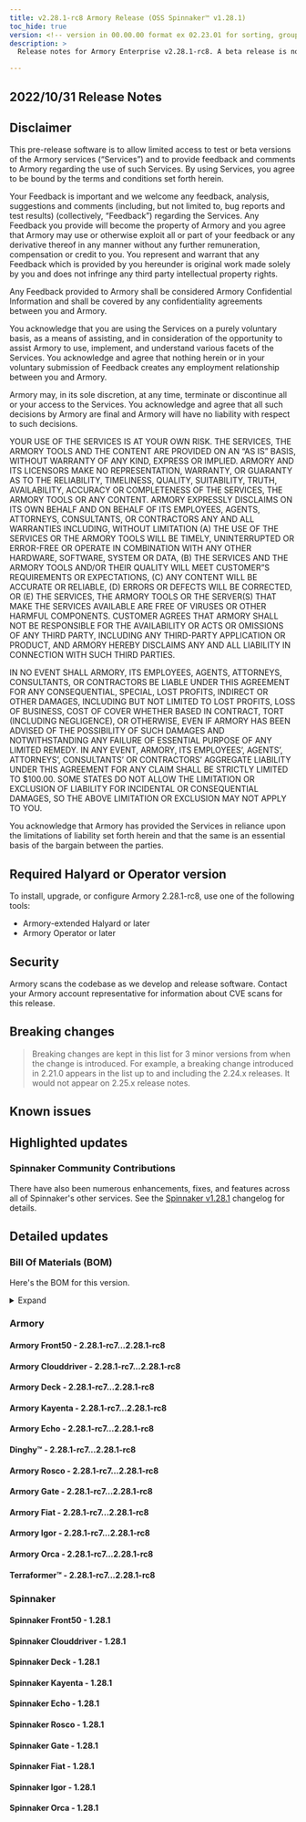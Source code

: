 ```yaml
---
title: v2.28.1-rc8 Armory Release (OSS Spinnaker™ v1.28.1)
toc_hide: true
version: <!-- version in 00.00.00 format ex 02.23.01 for sorting, grouping -->
description: >
  Release notes for Armory Enterprise v2.28.1-rc8. A beta release is not meant for installation in production environments.

---
```


## 2022/10/31 Release Notes

## Disclaimer

This pre-release software is to allow limited access to test or beta versions of the Armory services (“Services”) and to provide feedback and comments to Armory regarding the use of such Services. By using Services, you agree to be bound by the terms and conditions set forth herein.

Your Feedback is important and we welcome any feedback, analysis, suggestions and comments (including, but not limited to, bug reports and test results) (collectively, “Feedback”) regarding the Services. Any Feedback you provide will become the property of Armory and you agree that Armory may use or otherwise exploit all or part of your feedback or any derivative thereof in any manner without any further remuneration, compensation or credit to you. You represent and warrant that any Feedback which is provided by you hereunder is original work made solely by you and does not infringe any third party intellectual property rights.

Any Feedback provided to Armory shall be considered Armory Confidential Information and shall be covered by any confidentiality agreements between you and Armory.

You acknowledge that you are using the Services on a purely voluntary basis, as a means of assisting, and in consideration of the opportunity to assist Armory to use, implement, and understand various facets of the Services. You acknowledge and agree that nothing herein or in your voluntary submission of Feedback creates any employment relationship between you and Armory.

Armory may, in its sole discretion, at any time, terminate or discontinue all or your access to the Services. You acknowledge and agree that all such decisions by Armory are final and Armory will have no liability with respect to such decisions.

YOUR USE OF THE SERVICES IS AT YOUR OWN RISK. THE SERVICES, THE ARMORY TOOLS AND THE CONTENT ARE PROVIDED ON AN “AS IS” BASIS, WITHOUT WARRANTY OF ANY KIND, EXPRESS OR IMPLIED. ARMORY AND ITS LICENSORS MAKE NO REPRESENTATION, WARRANTY, OR GUARANTY AS TO THE RELIABILITY, TIMELINESS, QUALITY, SUITABILITY, TRUTH, AVAILABILITY, ACCURACY OR COMPLETENESS OF THE SERVICES, THE ARMORY TOOLS OR ANY CONTENT. ARMORY EXPRESSLY DISCLAIMS ON ITS OWN BEHALF AND ON BEHALF OF ITS EMPLOYEES, AGENTS, ATTORNEYS, CONSULTANTS, OR CONTRACTORS ANY AND ALL WARRANTIES INCLUDING, WITHOUT LIMITATION (A) THE USE OF THE SERVICES OR THE ARMORY TOOLS WILL BE TIMELY, UNINTERRUPTED OR ERROR-FREE OR OPERATE IN COMBINATION WITH ANY OTHER HARDWARE, SOFTWARE, SYSTEM OR DATA, (B) THE SERVICES AND THE ARMORY TOOLS AND/OR THEIR QUALITY WILL MEET CUSTOMER”S REQUIREMENTS OR EXPECTATIONS, (C) ANY CONTENT WILL BE ACCURATE OR RELIABLE, (D) ERRORS OR DEFECTS WILL BE CORRECTED, OR (E) THE SERVICES, THE ARMORY TOOLS OR THE SERVER(S) THAT MAKE THE SERVICES AVAILABLE ARE FREE OF VIRUSES OR OTHER HARMFUL COMPONENTS. CUSTOMER AGREES THAT ARMORY SHALL NOT BE RESPONSIBLE FOR THE AVAILABILITY OR ACTS OR OMISSIONS OF ANY THIRD PARTY, INCLUDING ANY THIRD-PARTY APPLICATION OR PRODUCT, AND ARMORY HEREBY DISCLAIMS ANY AND ALL LIABILITY IN CONNECTION WITH SUCH THIRD PARTIES.

IN NO EVENT SHALL ARMORY, ITS EMPLOYEES, AGENTS, ATTORNEYS, CONSULTANTS, OR CONTRACTORS BE LIABLE UNDER THIS AGREEMENT FOR ANY CONSEQUENTIAL, SPECIAL, LOST PROFITS, INDIRECT OR OTHER DAMAGES, INCLUDING BUT NOT LIMITED TO LOST PROFITS, LOSS OF BUSINESS, COST OF COVER WHETHER BASED IN CONTRACT, TORT (INCLUDING NEGLIGENCE), OR OTHERWISE, EVEN IF ARMORY HAS BEEN ADVISED OF THE POSSIBILITY OF SUCH DAMAGES AND NOTWITHSTANDING ANY FAILURE OF ESSENTIAL PURPOSE OF ANY LIMITED REMEDY. IN ANY EVENT, ARMORY, ITS EMPLOYEES’, AGENTS’, ATTORNEYS’, CONSULTANTS’ OR CONTRACTORS’ AGGREGATE LIABILITY UNDER THIS AGREEMENT FOR ANY CLAIM SHALL BE STRICTLY LIMITED TO $100.00. SOME STATES DO NOT ALLOW THE LIMITATION OR EXCLUSION OF LIABILITY FOR INCIDENTAL OR CONSEQUENTIAL DAMAGES, SO THE ABOVE LIMITATION OR EXCLUSION MAY NOT APPLY TO YOU.

You acknowledge that Armory has provided the Services in reliance upon the limitations of liability set forth herein and that the same is an essential basis of the bargain between the parties.


## Required Halyard or Operator version

To install, upgrade, or configure Armory 2.28.1-rc8, use one of the following tools:

- Armory-extended Halyard <PUT IN A VERSION NUMBER> or later
- Armory Operator <PUT IN A VERSION NUMBER> or later

## Security

Armory scans the codebase as we develop and release software. Contact your Armory account representative for information about CVE scans for this release.

## Breaking changes
<!-- Copy/paste from the previous version if there are recent ones. We can drop breaking changes after 3 minor versions. Add new ones from OSS and Armory. -->

> Breaking changes are kept in this list for 3 minor versions from when the change is introduced. For example, a breaking change introduced in 2.21.0 appears in the list up to and including the 2.24.x releases. It would not appear on 2.25.x release notes.

## Known issues
<!-- Copy/paste known issues from the previous version if they're not fixed. Add new ones from OSS and Armory. If there aren't any issues, state that so readers don't think we forgot to fill out this section. -->

## Highlighted updates

<!--
Each item category (such as UI) under here should be an h3 (###). List the following info that service owners should be able to provide:
- Major changes or new features we want to call out for Armory and OSS. Changes should be grouped under end user understandable sections. For example, instead of Deck, use UI. Instead of Fiat, use Permissions.
- Fixes to any known issues from previous versions that we have in release notes. These can all be grouped under a Fixed issues H3.
-->




###  Spinnaker Community Contributions

There have also been numerous enhancements, fixes, and features across all of Spinnaker's other services. See the
[Spinnaker v1.28.1](https://www.spinnaker.io/changelogs/1.28.1-changelog/) changelog for details.

## Detailed updates

### Bill Of Materials (BOM)

Here's the BOM for this version.
<details><summary>Expand</summary>
<pre class="highlight">
<code>artifactSources:
  dockerRegistry: docker.io/armory
dependencies:
  redis:
    commit: null
    version: 2:2.8.4-2
services:
  clouddriver:
    commit: 3b1c90e3afdb77f6a3b9b607f6f98d69cb8894a0
    version: 2.28.1-rc8
  deck:
    commit: 108847b83576abf24d437a0c89015a65f337ec54
    version: 2.28.1-rc8
  dinghy:
    commit: 1859781ad9a529c45f18693e239031cf1365fe1e
    version: 2.28.1-rc8
  echo:
    commit: 508646c02d5053c63ca7892b613398cc012ba324
    version: 2.28.1-rc8
  fiat:
    commit: fce52482097b606389328d25d220be5eaaddab21
    version: 2.28.1-rc8
  front50:
    commit: 1e5d3a5dfce38d26f809dee107d8145c00caa27e
    version: 2.28.1-rc8
  gate:
    commit: 2b2b668ac5d4cbf126190baf450116de6aa0aa4a
    version: 2.28.1-rc8
  igor:
    commit: 50db5b5e329651e8375eecda168b4b0e727f189e
    version: 2.28.1-rc8
  kayenta:
    commit: 6004bfd90ad2e4fa9b02dddc26253210b8aa3a3c
    version: 2.28.1-rc8
  monitoring-daemon:
    commit: null
    version: 2.26.0
  monitoring-third-party:
    commit: null
    version: 2.26.0
  orca:
    commit: 2315edcd8c918c3b2baceae6742c757cb9d36c38
    version: 2.28.1-rc8
  rosco:
    commit: ae14cddd90ed2b969dd3e0fd1c023383a36126b9
    version: 2.28.1-rc8
  terraformer:
    commit: bb576e57561db2d957c25e00992e24f53a223bd5
    version: 2.28.1-rc8
timestamp: "2022-10-28 16:46:44"
version: 2.28.1-rc8
</code>
</pre>
</details>

### Armory


#### Armory Front50 - 2.28.1-rc7...2.28.1-rc8


#### Armory Clouddriver - 2.28.1-rc7...2.28.1-rc8


#### Armory Deck - 2.28.1-rc7...2.28.1-rc8


#### Armory Kayenta - 2.28.1-rc7...2.28.1-rc8


#### Armory Echo - 2.28.1-rc7...2.28.1-rc8


#### Dinghy™ - 2.28.1-rc7...2.28.1-rc8


#### Armory Rosco - 2.28.1-rc7...2.28.1-rc8


#### Armory Gate - 2.28.1-rc7...2.28.1-rc8


#### Armory Fiat - 2.28.1-rc7...2.28.1-rc8


#### Armory Igor - 2.28.1-rc7...2.28.1-rc8


#### Armory Orca - 2.28.1-rc7...2.28.1-rc8


#### Terraformer™ - 2.28.1-rc7...2.28.1-rc8



### Spinnaker


#### Spinnaker Front50 - 1.28.1


#### Spinnaker Clouddriver - 1.28.1


#### Spinnaker Deck - 1.28.1


#### Spinnaker Kayenta - 1.28.1


#### Spinnaker Echo - 1.28.1


#### Spinnaker Rosco - 1.28.1


#### Spinnaker Gate - 1.28.1


#### Spinnaker Fiat - 1.28.1


#### Spinnaker Igor - 1.28.1


#### Spinnaker Orca - 1.28.1


